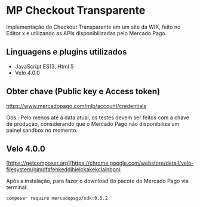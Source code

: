 # MP Checkout Transparente

Implementação do Checkout Transparente em um site da WIX, feito no Editor x e utilizando as APIs disponibilizadas pelo Mercado Pago.

## Linguagens e plugins utilizados
- JavaScript ES13, Html 5
- Velo 4.0.0

## Obter chave (Public key e Access token)
https://www.mercadopago.com/mlb/account/credentials

Obs.: Pelo menos até a data atual, os testes devem ser feitos com a chave de produção, considerando que o Mercado Pago não disponibiliza um painel sandbox no momento.

## Velo 4.0.0
[https://getcomposer.org](https://chrome.google.com/webstore/detail/velo-filesystem/gjmdfafehkeddjhielckakekclainbpn)

Após a instalação, para fazer o download do pacote do Mercado Pago via terminal:
```sh
composer require mercadopago/sdk:0.5.2
```
